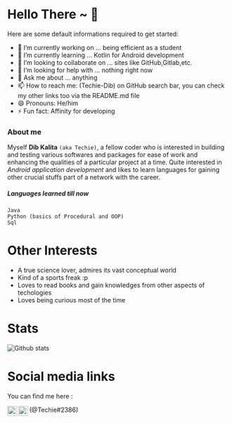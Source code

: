 # Hello There ~ :wave: 

Here are some default informations required to get started:

- 🔭 I’m currently working on ... being efficient as a student
- 🌱 I’m currently learning ... Kotlin for Android development
- 👯 I’m looking to collaborate on ... sites like GitHub,Gitlab,etc.
- 🤔 I’m looking for help with ... nothing right now
- 💬 Ask me about ... anything
- 📫 How to reach me: (Techie-Dib) on GitHub search bar, you can check my other links too via the README.md file
- 😄 Pronouns: He/him
- ⚡ Fun fact: Affinity for developing
### About me 
Myself **Dib Kalita** `(aka Techie)`, a fellow coder who is interested in building and testing various softwares and packages for ease of
work and enhancing the qualities of a particular project at a time.
Quite interested in *Android application development* and likes to learn languages for gaining other crucial stuffs part of a network 
with the career.
##### Languages learned till now 
```
Java
Python (basics of Procedural and OOP)
Sql
```
# Other Interests 
- A true science lover, admires its vast conceptual world
- Kind of a sports freak :p
- Loves to read books and gain knowledges from other aspects of techologies
- Loves being curious most of the time
# Stats 
![Github stats](https://github-readme-stats.vercel.app/api?username=Techie-Dib)
# Social media links 
You can find me here :

<a href="https://mobile.twitter.com/TechieDib"><img align="left" alt="Techie | Twitter" width="22px" src="https://user-images.githubusercontent.com/74466079/99240674-d4419900-2822-11eb-9ca5-375b8cc8475d.png"></a>
  
 
<a href="https://discord.com/"><img align="left" alt="Techie | Discord" width="22px" src="https://user-images.githubusercontent.com/74466079/99241103-69449200-2823-11eb-9a3d-e08278a20244.png"></a>(@Techie#2386)



